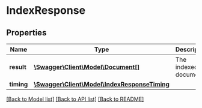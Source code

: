 # IndexResponse

## Properties
Name | Type | Description | Notes
------------ | ------------- | ------------- | -------------
**result** | [**\Swagger\Client\Model\Document[]**](Document.md) | The indexed document | 
**timing** | [**\Swagger\Client\Model\IndexResponseTiming**](IndexResponseTiming.md) |  | 

[[Back to Model list]](../README.md#documentation-for-models) [[Back to API list]](../README.md#documentation-for-api-endpoints) [[Back to README]](../README.md)


